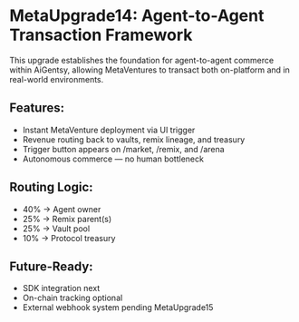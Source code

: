 # MetaUpgrade14: Agent-to-Agent Transaction Framework

This upgrade establishes the foundation for agent-to-agent commerce within AiGentsy, allowing MetaVentures to transact both on-platform and in real-world environments.

## Features:
- Instant MetaVenture deployment via UI trigger
- Revenue routing back to vaults, remix lineage, and treasury
- Trigger button appears on /market, /remix, and /arena
- Autonomous commerce — no human bottleneck

## Routing Logic:
- 40% → Agent owner
- 25% → Remix parent(s)
- 25% → Vault pool
- 10% → Protocol treasury

## Future-Ready:
- SDK integration next
- On-chain tracking optional
- External webhook system pending MetaUpgrade15
